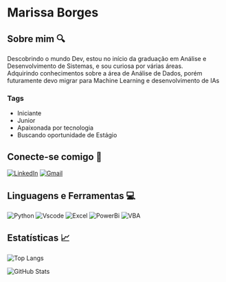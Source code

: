 # Marissa Borges 

## Sobre mim 🔍
Descobrindo o mundo Dev, estou no início da graduação em Análise e Desenvolvimento de Sistemas, e sou curiosa por várias áreas. \
Adquirindo conhecimentos sobre a área de Análise de Dados, porém futuramente devo migrar para Machine Learning e desenvolvimento de IAs

### Tags

* Iniciante
* Junior
* Apaixonada por tecnologia
* Buscando oportunidade de Estágio

## Conecte-se comigo 📲

[![LinkedIn](https://img.shields.io/badge/-LinkedIn-000?style=for-the-badge&logo=linkedin&logoColor=733ca9&color:FFF)](https://www.linkedin.com/in/marissa-borges-561358244)
[![Gmail](https://img.shields.io/badge/-Gmail-000?style=for-the-badge&logo=gmail&logoColor=733ca9&color:FFF)](mailto:marissaborges2006@gmail.com)

## Linguagens e Ferramentas 💻
![Python](https://img.shields.io/badge/python-3670A0?style=for-the-badge&logo=python&logoColor=ffdd54)  ![Vscode](https://img.shields.io/badge/Vscode-007ACC?style=for-the-badge&logo=visual-studio-code&logoColor=white)
![Excel](https://img.shields.io/badge/Excel-36?style=for-the-badge&logo=&logoColor=white) ![PowerBi](https://img.shields.io/badge/PowerBi-FFF?style=for-the-badge&logo=&logoColor=white) ![VBA](https://img.shields.io/badge/VBA-000?style=for-the-badge&logo=&logoColor=white)

## Estatísticas 📈
![Top Langs](https://github-readme-stats-git-masterrstaa-rickstaa.vercel.app/api/top-langs/?username=MarissaBorges&bg_color=000&border_color=30A3DC&title_color=E94D5F&text_color=FFF)

![GitHub Stats](https://github-readme-stats.vercel.app/api?username=MarissaBorges&theme=transparent&bg_color=000&border_color=30A3DC&show_icons=true&icon_color=30A3DC&title_color=E94D5F&text_color=FFF)
